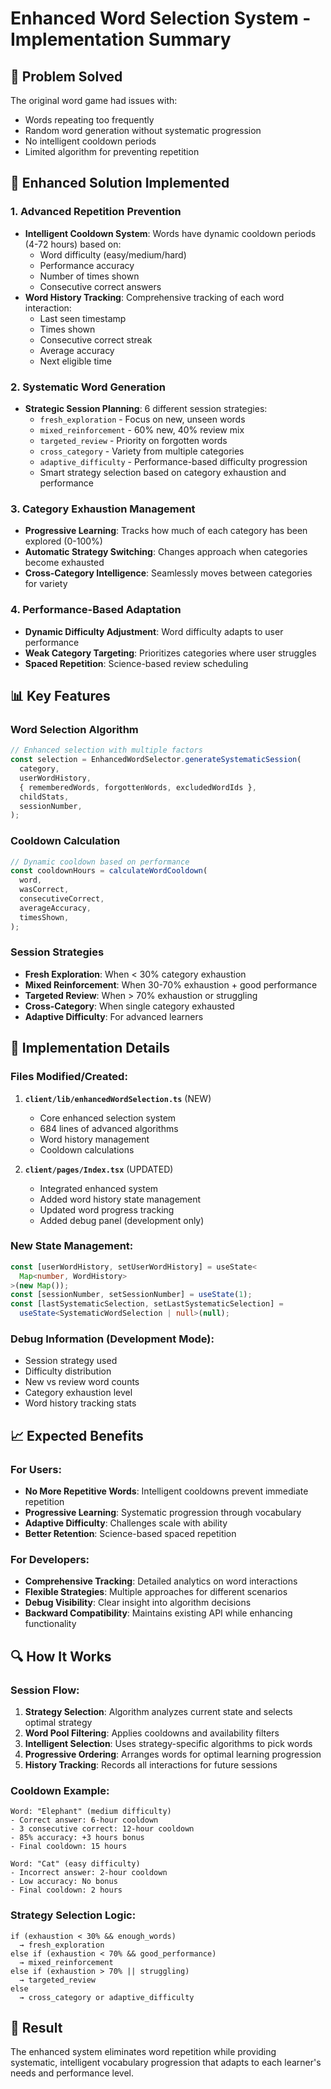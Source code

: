 # Enhanced Word Selection System - Implementation Summary

## 🎯 Problem Solved

The original word game had issues with:

- Words repeating too frequently
- Random word generation without systematic progression
- No intelligent cooldown periods
- Limited algorithm for preventing repetition

## 🚀 Enhanced Solution Implemented

### 1. **Advanced Repetition Prevention**

- **Intelligent Cooldown System**: Words have dynamic cooldown periods (4-72 hours) based on:
  - Word difficulty (easy/medium/hard)
  - Performance accuracy
  - Number of times shown
  - Consecutive correct answers
- **Word History Tracking**: Comprehensive tracking of each word interaction:
  - Last seen timestamp
  - Times shown
  - Consecutive correct streak
  - Average accuracy
  - Next eligible time

### 2. **Systematic Word Generation**

- **Strategic Session Planning**: 6 different session strategies:
  - `fresh_exploration` - Focus on new, unseen words
  - `mixed_reinforcement` - 60% new, 40% review mix
  - `targeted_review` - Priority on forgotten words
  - `cross_category` - Variety from multiple categories
  - `adaptive_difficulty` - Performance-based difficulty progression
  - Smart strategy selection based on category exhaustion and performance

### 3. **Category Exhaustion Management**

- **Progressive Learning**: Tracks how much of each category has been explored (0-100%)
- **Automatic Strategy Switching**: Changes approach when categories become exhausted
- **Cross-Category Intelligence**: Seamlessly moves between categories for variety

### 4. **Performance-Based Adaptation**

- **Dynamic Difficulty Adjustment**: Word difficulty adapts to user performance
- **Weak Category Targeting**: Prioritizes categories where user struggles
- **Spaced Repetition**: Science-based review scheduling

## 📊 Key Features

### Word Selection Algorithm

```typescript
// Enhanced selection with multiple factors
const selection = EnhancedWordSelector.generateSystematicSession(
  category,
  userWordHistory,
  { rememberedWords, forgottenWords, excludedWordIds },
  childStats,
  sessionNumber,
);
```

### Cooldown Calculation

```typescript
// Dynamic cooldown based on performance
const cooldownHours = calculateWordCooldown(
  word,
  wasCorrect,
  consecutiveCorrect,
  averageAccuracy,
  timesShown,
);
```

### Session Strategies

- **Fresh Exploration**: When < 30% category exhaustion
- **Mixed Reinforcement**: When 30-70% exhaustion + good performance
- **Targeted Review**: When > 70% exhaustion or struggling
- **Cross-Category**: When single category exhausted
- **Adaptive Difficulty**: For advanced learners

## 🔧 Implementation Details

### Files Modified/Created:

1. **`client/lib/enhancedWordSelection.ts`** (NEW)

   - Core enhanced selection system
   - 684 lines of advanced algorithms
   - Word history management
   - Cooldown calculations

2. **`client/pages/Index.tsx`** (UPDATED)
   - Integrated enhanced system
   - Added word history state management
   - Updated word progress tracking
   - Added debug panel (development only)

### New State Management:

```typescript
const [userWordHistory, setUserWordHistory] = useState<
  Map<number, WordHistory>
>(new Map());
const [sessionNumber, setSessionNumber] = useState(1);
const [lastSystematicSelection, setLastSystematicSelection] =
  useState<SystematicWordSelection | null>(null);
```

### Debug Information (Development Mode):

- Session strategy used
- Difficulty distribution
- New vs review word counts
- Category exhaustion level
- Word history tracking stats

## 📈 Expected Benefits

### For Users:

- **No More Repetitive Words**: Intelligent cooldowns prevent immediate repetition
- **Progressive Learning**: Systematic progression through vocabulary
- **Adaptive Difficulty**: Challenges scale with ability
- **Better Retention**: Science-based spaced repetition

### For Developers:

- **Comprehensive Tracking**: Detailed analytics on word interactions
- **Flexible Strategies**: Multiple approaches for different scenarios
- **Debug Visibility**: Clear insight into algorithm decisions
- **Backward Compatibility**: Maintains existing API while enhancing functionality

## 🔍 How It Works

### Session Flow:

1. **Strategy Selection**: Algorithm analyzes current state and selects optimal strategy
2. **Word Pool Filtering**: Applies cooldowns and availability filters
3. **Intelligent Selection**: Uses strategy-specific algorithms to pick words
4. **Progressive Ordering**: Arranges words for optimal learning progression
5. **History Tracking**: Records all interactions for future sessions

### Cooldown Example:

```
Word: "Elephant" (medium difficulty)
- Correct answer: 6-hour cooldown
- 3 consecutive correct: 12-hour cooldown
- 85% accuracy: +3 hours bonus
- Final cooldown: 15 hours

Word: "Cat" (easy difficulty)
- Incorrect answer: 2-hour cooldown
- Low accuracy: No bonus
- Final cooldown: 2 hours
```

### Strategy Selection Logic:

```
if (exhaustion < 30% && enough_words)
  → fresh_exploration
else if (exhaustion < 70% && good_performance)
  → mixed_reinforcement
else if (exhaustion > 70% || struggling)
  → targeted_review
else
  → cross_category or adaptive_difficulty
```

## 🎉 Result

The enhanced system eliminates word repetition while providing systematic, intelligent vocabulary progression that adapts to each learner's needs and performance level.
